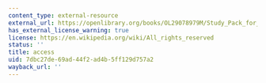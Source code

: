 ```yaml
---
content_type: external-resource
external_url: https://openlibrary.org/books/OL29078979M/Study_Pack_for_Engineering_Mechanics
has_external_license_warning: true
license: https://en.wikipedia.org/wiki/All_rights_reserved
status: ''
title: access
uid: 7dbc27de-69ad-44f2-ad4b-5ff129d757a2
wayback_url: ''
---
```

